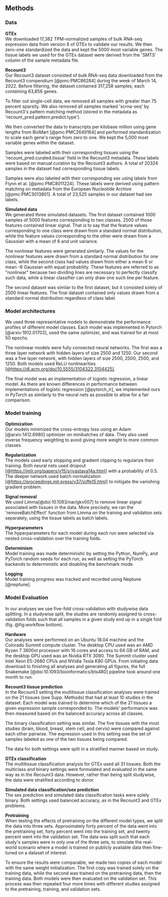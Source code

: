 ## Methods

### Data
**GTEx**  
We downloaded 17,382 TPM-normalized samples of bulk RNA-seq expression data from version 8 of GTEx to validate our results.
We then zero-one standardized the data and kept the 5000 most variable genes.
The tissue labels we used for the GTEx dataset were derived from the 'SMTS' column of the sample metadata file.

**Recount3**  
Our Recount3 dataset consisted of bulk RNA-seq data downloaded from the Recount3 compendium [@pmc:PMC86284] during the week of March 14, 2022.
Before filtering, the dataset contained 317,258 samples, each containing 63,856 genes.

To filter out single-cell data, we removed all samples with greater than 75 percent sparsity.
We also removed all samples marked 'scrna-seq' by Recount3's pattern matching method (stored in the metadata as 'recount_pred.pattern.predict.type').

We then converted the data to transcripts per kilobase million using gene lengths from BioMart [@pmc:PMC2649164] and performed standardization to scale each gene's range from zero to one.
We kept the 5,000 most variable genes within the dataset.

Samples were labeled with their corresponding tissues using the 'recount_pred.curated.tissue' field in the Recount3 metadata.
These labels were based on manual curation by the Recount3 authors.
A total of 20324 samples in the dataset had corresponding tissue labels.

Samples were also labeled with their corresponding sex using labels from Flynn et al. [@pmc:PMC8011224].
These labels were derived using pattern matching on metadata from the European Nucleotide Archive [@pmc:PMC3013801].
A total of 23,525 samples in our dataset had sex labels.

**Simulated data**  
We generated three simulated datasets.
The first dataset contained 1000 samples of 5000 features corresponding to two classes. 
2500 of those features contained linear signal.
That is to say that the feature values corresponding to one class were drawn from a standard normal distribution, while the feature values corresponding to the other were drawn from a Gaussian with a mean of 6 and unit variance.

The nonlinear features were generated similarly.
The values for the nonlinear features were drawn from a standard normal distribution for one class, while the second class had values drawn from either a mean 6 or mean -6 Gaussian with equal probability.
These features are referred to as "nonlinear" because two dividing lines are necessary to perfectly classify such data, while a linear classifier can only draw one such line per feature.

The second dataset was similar to the first dataset, but it consisted solely of 2500 linear features.
The final dataset contained only values drawn from a standard normal distribution regardless of class label.

### Model architectures
We used three representative models to demonstrate the performance profiles of different model classes.
Each model was implemented in Pytorch [@arxiv:1912.01703], used the same optimizer, and was trained for at most 50 epochs.

The nonlinear models were fully connected neural networks.
The first was a three layer network with hidden layers of size 2500 and 1250.
Our second was a five layer network, with hidden layers of size 2500, 2500, 2500, and 1250.
Both models used ReLU nonlinearities [@https://dl.acm.org/doi/10.5555/3104322.3104425].

The final model was an implementation of logistic regression, a linear model.
As there are known differences in performance between implementations of logistic regression [@pytorch_lr], we implemented ours in PyTorch as similarly to the neural nets as possible to allow for a fair comparison.

### Model training
**Optimization**  
Our models minimized the cross-entropy loss using an Adam [@arxiv:1412.6980] optimizer on minibatches of data.
They also used inverse frequency weighting to avoid giving more weight to more common classes.

**Regularization**  
The models used early stopping and gradient clipping to regularize their training.
Both neural nets used dropout [@https://jmlr.org/papers/v15/srivastava14a.html] with a probability of 0.5.
The deeper network used batch normalization [@https://proceedings.mlr.press/v37/ioffe15.html] to mitigate the vanishing gradient problem.

**Signal removal**  
We used Limma[@doi:10.1093/nar/gkv007] to remove linear signal associated with tissues in the data.
More precisely, we ran the 'removeBatchEffect' function from Limma on the training and validation sets separately, using the tissue labels as batch labels.

**Hyperparameters**  
The hyperparameters for each model during each run were selected via nested cross-validation over the training folds.

**Determinism**  
Model training was made deterministic by setting the Python, NumPy, and PyTorch random seeds for each run, as well as setting the PyTorch backends to deterministic and disabling the benchmark mode.

**Logging**  
Model training progress was tracked and recorded using Neptune [@neptune].

### Model Evaluation
In our analyses we use five-fold cross-validation with studywise data splitting.
In a studywise split, the studies are randomly assigned to cross-validation folds such that all samples in a given study end up in a single fold (fig. @fig:workflow bottom).

**Hardware**  
Our analyses were performed on an Ubuntu 18.04 machine and the Colorado Summit compute cluster.
The desktop CPU used was an AMD Ryzen 7 3800xt processor with 16 cores and access to 64 GB of RAM, and the desktop GPU used was an Nvidia RTX 3090.
The Summit cluster used Intel Xeon E5-2680 CPUs and NVidia Tesla K80 GPUs.
From initiating data download to finishing all analyses and generating all figures, the full Snakemake [@doi:10.1093/bioinformatics/bts480] pipeline took around one month to run.

**Recount3 tissue prediction**  
In the Recount3 setting the multitissue classification analyses were trained on the 21 tissues (see Supp. Methods) that had at least 10 studies in the dataset.
Each model was trained to determine which of the 21 tissues a given expression sample corresponded to.
The models' performance was then measured based on the balanced accuracy across all classes.

The binary classification setting was similar.
The five tissues with the most studies (brain, blood, breast, stem cell, and cervix) were compared against each other pairwise.
The expression used in this setting was the set of samples labeled as one of the two tissues being compared.

The data for both settings were split in a stratified manner based on study.

**GTEx classification**  
The multitissue classification analysis for GTEx used all 31 tissues.
Both the multiclass and binary settings were formulated and evaluated in the same way as in the Recount3 data.
However, rather than being split studywise, the data were stratified according to donor.

**Simulated data classification/sex prediction**  
The sex prediction and simulated data classification tasks were solely binary.
Both settings used balanced accuracy, as in the Recount3 and GTEx problems. 

**Pretraining**  
When testing the effects of pretraining on the different model types, we split the data into three sets.
Approximately forty percent of the data went into the pretraining set, forty percent went into the training set, and twenty percent went into the validation set.
The data was split such that each study's samples were in only one of the three sets, to simulate the real-world scenario where a model is trained on publicly available data then fine-tuned on a dataset of interest.

To ensure the results were comparable, we made two copies of each model with the same weight initialization.
The first copy was trained solely on the training data, while the second was trained on the pretraining data, then the training data.
Both models were then evaluated on the validation set.
This process was then repeated four more times with different studies assigned to the pretraining, training, and validation sets.
